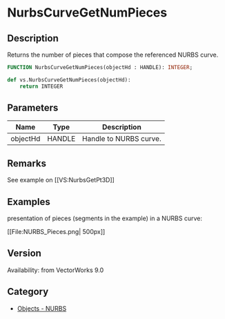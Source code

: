# NurbsCurveGetNumPieces

## Description
Returns the number of pieces that compose the referenced NURBS curve.

```pascal
FUNCTION NurbsCurveGetNumPieces(objectHd : HANDLE): INTEGER;
```

```python
def vs.NurbsCurveGetNumPieces(objectHd):
    return INTEGER
```

## Parameters
|Name|Type|Description|
|---|---|---|
|objectHd|HANDLE|Handle to NURBS curve.|

## Remarks
See example on [[VS:NurbsGetPt3D]]

## Examples
presentation of pieces (segments in the example) in a NURBS curve:

[[File:NURBS_Pieces.png| 500px]]

## Version
Availability: from VectorWorks 9.0

## Category
* [Objects - NURBS](../Categories/Objects%20-%20NURBS.md)
